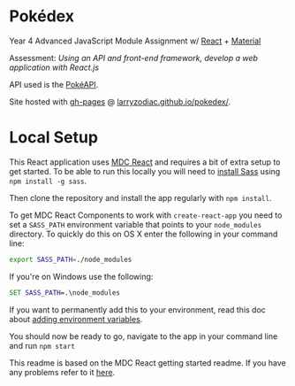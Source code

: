 # Pokédex

Year 4 Advanced JavaScript Module Assignment w/ [React](https://reactjs.org/) + [Material](https://material.io/)

Assessment: _Using an API and front-end framework, develop a web application with React.js_

API used is the [PokéAPI](https://pokeapi.co/).

Site hosted with [gh-pages](https://www.npmjs.com/package/gh-pages) @ [larryzodiac.github.io/pokedex/](https://larryzodiac.github.io/pokedex/).

# Local Setup

This React application uses [MDC React](https://github.com/material-components/material-components-web-react) and requires a bit of extra setup to get started. To be able to run this locally you will need to [install Sass](https://sass-lang.com/install) using `npm install -g sass`.

Then clone the repository and install the app regularly with `npm install`.

To get MDC React Components to work with `create-react-app` you need to set a `SASS_PATH` environment variable that points to your `node_modules` directory. To quickly do this on OS X enter the following in your command line:

```sh
export SASS_PATH=./node_modules
```

If you're on Windows use the following:

```bat
SET SASS_PATH=.\node_modules
```

If you want to permanently add this to your environment, read this doc about [adding environment variables](https://github.com/material-components/material-components-web-react/blob/master/docs/adding-env-variables.md). 

You should now be ready to go, navigate to the app in your command line and run `npm start`

This readme is based on the MDC React getting started readme. If you have any problems refer to it [here](https://github.com/material-components/material-components-web-react/blob/master/README.md).
